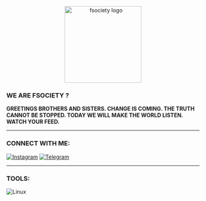 <p align="center">
  <img src="https://raw.githubusercontent.com/fsociety-root-user/WE-ARE-FSOCIETY-/main/assets/logo.png" width="200" alt="fsociety logo" />
</p>

### WE ARE FSOCIETY ?

**GREETINGS BROTHERS AND SISTERS. CHANGE IS COMING. THE TRUTH CANNOT BE STOPPED. TODAY WE WILL MAKE THE WORLD LISTEN. WATCH YOUR FEED.**

---

### CONNECT WITH ME:

[![Instagram](https://img.shields.io/badge/Instagram-FSOCIETY--ROOT-E4405F?style=for-the-badge&logo=instagram&logoColor=white)](https://instagram.com/fsocietyrootuser)
[![Telegram](https://img.shields.io/badge/Telegram-Join%20Channel-26A5E4?style=for-the-badge&logo=telegram&logoColor=white)](https://t.me/+SuUFDpKZjf82ZDI1)

---

### TOOLS:

![Linux](https://img.shields.io/badge/Linux-FSOCIETY-000?style=for-the-badge&logo=linux&logoColor=white)
